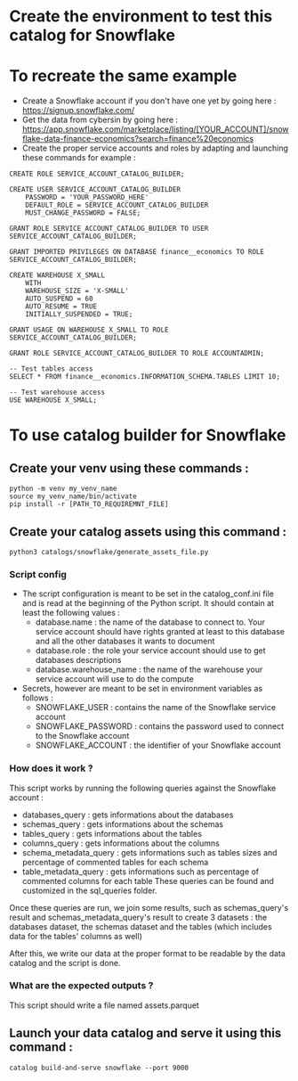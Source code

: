 # Create the environment to test this catalog for Snowflake

# To recreate the same example 
- Create a Snowflake account if you don't have one yet by going here : https://signup.snowflake.com/
- Get the data from cybersin by going here : https://app.snowflake.com/marketplace/listing/[YOUR_ACCOUNT]/snowflake-data-finance-economics?search=finance%20economics
- Create the proper service accounts and roles by adapting and launching these commands for example :
```
CREATE ROLE SERVICE_ACCOUNT_CATALOG_BUILDER;

CREATE USER SERVICE_ACCOUNT_CATALOG_BUILDER 
    PASSWORD = 'YOUR_PASSWORD_HERE' 
    DEFAULT_ROLE = SERVICE_ACCOUNT_CATALOG_BUILDER 
    MUST_CHANGE_PASSWORD = FALSE;

GRANT ROLE SERVICE_ACCOUNT_CATALOG_BUILDER TO USER SERVICE_ACCOUNT_CATALOG_BUILDER;

GRANT IMPORTED PRIVILEGES ON DATABASE finance__economics TO ROLE SERVICE_ACCOUNT_CATALOG_BUILDER;

CREATE WAREHOUSE X_SMALL 
    WITH 
    WAREHOUSE_SIZE = 'X-SMALL' 
    AUTO_SUSPEND = 60 
    AUTO_RESUME = TRUE 
    INITIALLY_SUSPENDED = TRUE;

GRANT USAGE ON WAREHOUSE X_SMALL TO ROLE SERVICE_ACCOUNT_CATALOG_BUILDER;

GRANT ROLE SERVICE_ACCOUNT_CATALOG_BUILDER TO ROLE ACCOUNTADMIN;

-- Test tables access
SELECT * FROM finance__economics.INFORMATION_SCHEMA.TABLES LIMIT 10;

-- Test warehouse access
USE WAREHOUSE X_SMALL;
```

# To use catalog builder for Snowflake

## Create your venv using these commands : 
```
python -m venv my_venv_name
source my_venv_name/bin/activate
pip install -r [PATH_TO_REQUIREMNT_FILE]
```

## Create your catalog assets using this command : 
```
python3 catalogs/snowflake/generate_assets_file.py
```

### Script config
- The script configuration is meant to be set in the catalog_conf.ini file and is read at the beginning of the Python script. It should contain at least the following values : 
    - database.name : the name of the database to connect to. Your service account should have rights granted at least to this database and all the other databases it wants to document 
    - database.role : the role your service account should use to get databases descriptions
    - database.warehouse_name : the name of the warehouse your service account will use to do the compute
- Secrets, however are meant to be set in environment variables as follows :
    - SNOWFLAKE_USER : contains the name of the Snowflake service account
    - SNOWFLAKE_PASSWORD : contains the password used to connect to the Snowflake account
    - SNOWFLAKE_ACCOUNT : the identifier of your Snowflake account

### How does it work ?
This script works by running the following queries against the Snowflake account : 
- databases_query : gets informations about the databases
- schemas_query : gets informations about the schemas
- tables_query : gets informations about the tables
- columns_query : gets informations about the columns
- schema_metadata_query : gets informations such as tables sizes and percentage of commented tables for each schema
- table_metadata_query : gets informations such as percentage of commented columns for each table
These queries can be found and customized in the sql_queries folder. 

Once these queries are run, we join some results, such as schemas_query's result and schemas_metadata_query's result to create 3 datasets : the databases dataset, the schemas dataset and the tables (which includes data for the tables' columns as well)

After this, we write our data at the proper format to be readable by the data catalog and the script is done.

### What are the expected outputs ?
This script should write a file named assets.parquet

## Launch your data catalog and serve it using this command : 
```
catalog build-and-serve snowflake --port 9000
```
